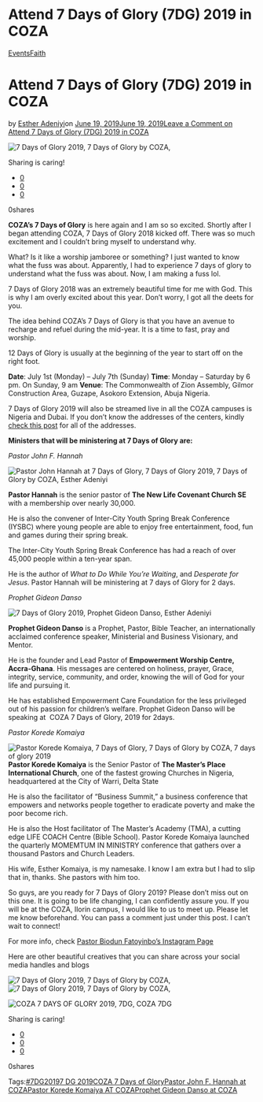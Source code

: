 # Attend 7 Days of Glory (7DG) 2019 in COZA

[Events](https://estheradeniyi.com/category/events/)[Faith](https://estheradeniyi.com/category/faith/)
# Attend 7 Days of Glory (7DG) 2019 in COZA

by [Esther Adeniyi](https://estheradeniyi.com/author/esther-adeniyi/)on [June 19, 2019June 19, 2019](https://estheradeniyi.com/attend-7-days-of-glory-7dg-2019-in-coza/)[Leave a Comment on Attend 7 Days of Glory (7DG) 2019 in COZA](https://estheradeniyi.com/attend-7-days-of-glory-7dg-2019-in-coza/#respond)

![7 Days of Glory 2019, 7 Days of Glory by COZA,](images\2b942770e2ed234efed786e7c1c54929.jpg)

Sharing is caring!

- [0](https://www.facebook.com/sharer/sharer.php?u=https%3A%2F%2Festheradeniyi.com%2Fattend-7-days-of-glory-7dg-2019-in-coza%2F&amp;t=Attend%207%20Days%20of%20Glory%20%287DG%29%202019%20in%20COZA)
- [0](https://twitter.com/intent/tweet?text=Attend%207%20Days%20of%20Glory%20%287DG%29%202019%20in%20COZA&amp;url=https%3A%2F%2Festheradeniyi.com%2Fattend-7-days-of-glory-7dg-2019-in-coza%2F)
- [0](#)

0shares

**COZA&#x2019;s 7 Days of Glory** is here again and I am so so excited. Shortly after I began attending COZA, 7 Days of Glory 2018 kicked off. There was so much excitement and I couldn&#x2019;t bring myself to understand why.

What? Is it like a worship jamboree or something? I just wanted to know what the fuss was about. Apparently, I had to experience 7 days of glory to understand what the fuss was about. Now, I am making a fuss lol.

7 Days of Glory 2018 was an extremely beautiful time for me with God. This is why I am overly excited about this year. Don&#x2019;t worry, I got all the deets for you.

The idea behind COZA&#x2019;s 7 Days of Glory is that you have an avenue to recharge and refuel during the mid-year. It is a time to fast, pray and worship.

12 Days of Glory is usually at the beginning of the year to start off on the right foot.

**Date**: July 1st (Monday) &#x2013; July 7th (Sunday)
**Time**: Monday &#x2013; Saturday by 6 pm. On Sunday, 9 am
**Venue**: The Commonwealth of Zion Assembly, Gilmor Construction Area, Guzape, Asokoro Extension, Abuja Nigeria.

7 Days of Glory 2019 will also be streamed live in all the COZA campuses is Nigeria and Dubai. If you don&#x2019;t know the addresses of the centers, kindly [check this post](https://estheradeniyi.com/coza/) for all of the addresses.

**Ministers that will be ministering at 7 Days of Glory are:**

*Pastor John F. Hannah*

![Pastor John Hannah at 7 Days of Glory, 7 Days of Glory 2019, 7 Days of Glory by COZA, Esther Adeniyi](images\6bf0b33582cf67c070168f7a8f3cb050.jpg)

**Pastor Hannah** is the senior pastor of **The New Life Covenant Church SE** with a membership over nearly 30,000.

He is also the convener of Inter-City Youth Spring Break Conference (IYSBC) where young people are able to enjoy free entertainment, food, fun and games during their spring break.

The Inter-City Youth Spring Break Conference has had a reach of over 45,000 people within a ten-year span.

He is the author of *What to Do While You&#x2019;re Waiting*, and *Desperate for Jesus*. Pastor Hannah will be ministering at 7 days of Glory for 2 days.

*Prophet Gideon Danso*

![7 Days of Glory 2019, Prophet Gideon Danso, Esther Adeniyi](images\65685c5b853d479ae8502c4c079cbbf6.jpg)

**Prophet Gideon Danso** is a Prophet, Pastor, Bible Teacher, an internationally acclaimed conference speaker, Ministerial and Business Visionary, and Mentor.

He is the founder and Lead Pastor of **Empowerment Worship Centre, Accra-Ghana**. His messages are centered on holiness, prayer, Grace, integrity, service, community, and order, knowing the will of God for your life and pursuing it.

He has established Empowerment Care Foundation for the less privileged out of his passion for children&#x2019;s welfare. Prophet Gideon Danso will be speaking at&#xA0; COZA 7 Days of Glory, 2019 for 2days.

*Pastor Korede Komaiya*

![Pastor Korede Komaiya, 7 Days of Glory, 7 Days of Glory by COZA, 7 days of glory 2019](images\3074a6a43f130503a4a1243ac0cb6fe0.jpg)**Pastor Korede Komaiya** is the Senior Pastor of **The Master&#x2019;s Place International Church**, one of the fastest growing Churches in Nigeria, headquartered at the City of Warri, Delta State

He is also the facilitator of &#x201C;Business Summit,&#x201D; a business conference that empowers and networks people together to eradicate poverty and make the poor become rich.

He is also the Host facilitator of The Master&#x2019;s Academy (TMA), a cutting edge LIFE COACH Centre (Bible School). Pastor Korede Komaiya launched the quarterly MOMEMTUM IN MINISTRY conference that gathers over a thousand Pastors and Church Leaders.

His wife, Esther Komaiya, is my namesake. I know I am extra but I had to slip that in, thanks. She pastors with him too.

So guys, are you ready for 7 Days of Glory 2019? Please don&#x2019;t miss out on this one. It is going to be life changing, I can confidently assure you. If you will be at the COZA, Ilorin campus, I would like to us to meet up. Please let me know beforehand. You can pass a comment just under this post. I can&#x2019;t wait to connect!

For more info, check [Pastor Biodun Fatoyinbo&#x2019;s Instagram Page](https://www.instagram.com/biodunfatoyinbo/)

Here are other beautiful creatives that you can share across your social media handles and blogs

![7 Days of Glory 2019, 7 Days of Glory by COZA,](images\de33afe32b82e86760ab35474c6d6823.jpg)![7 Days of Glory 2019, 7 Days of Glory by COZA,](images\df8e28935c345f33ed83bc2972fb9d2b.jpg)

![COZA 7 DAYS OF GLORY 2019, 7DG, COZA 7DG](images\72934f9d15dc6277b966e5959c1764d5.jpg)

Sharing is caring!

- [0](https://www.facebook.com/sharer/sharer.php?u=https%3A%2F%2Festheradeniyi.com%2Fattend-7-days-of-glory-7dg-2019-in-coza%2F&amp;t=Attend%207%20Days%20of%20Glory%20%287DG%29%202019%20in%20COZA)
- [0](https://twitter.com/intent/tweet?text=Attend%207%20Days%20of%20Glory%20%287DG%29%202019%20in%20COZA&amp;url=https%3A%2F%2Festheradeniyi.com%2Fattend-7-days-of-glory-7dg-2019-in-coza%2F)
- [0](#)

0shares

Tags:[#7DG2019](https://estheradeniyi.com/tag/7dg2019/)[7 DG 2019](https://estheradeniyi.com/tag/7-dg-2019/)[COZA 7 Days of Glory](https://estheradeniyi.com/tag/coza-7-days-of-glory/)[Pastor John F. Hannah at COZA](https://estheradeniyi.com/tag/pastor-john-f-hannah-at-coza/)[Pastor Korede Komaiya AT COZA](https://estheradeniyi.com/tag/pastor-korede-komaiya-at-coza/)[Prophet Gideon Danso at COZA](https://estheradeniyi.com/tag/prophet-gideon-danso-at-coza/)